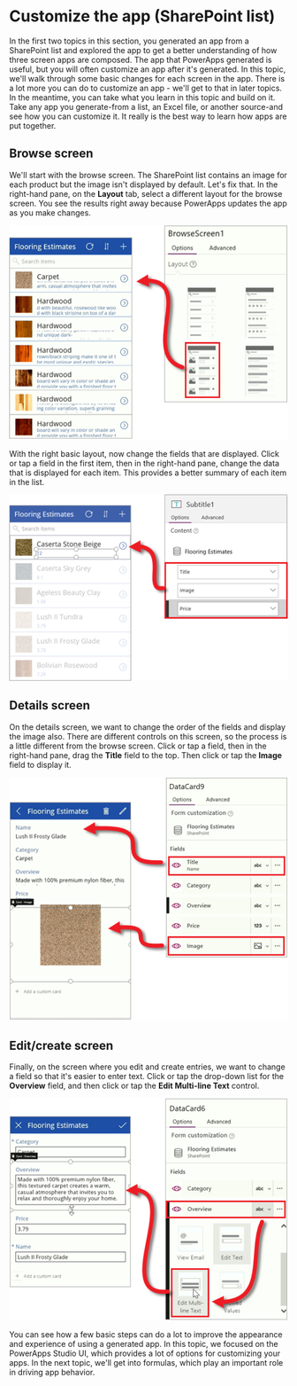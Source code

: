 <properties
   pageTitle="Customize the app (SharePoint list) | Microsoft PowerApps"
   description="Update app screens, controls, and fields"
   services=""
   suite="powerapps"
   documentationCenter="na"
   authors="mgblythe"
   manager="anneta"
   editor=""
   tags=""
   featuredVideoId="KydeusvKndQ"
   courseDuration="5m"/>

<tags
   ms.service="powerapps"
   ms.devlang="na"
   ms.topic="get-started-article"
   ms.tgt_pltfrm="na"
   ms.workload="na"
   ms.date="12/09/2016"
   ms.author="mblythe"/>

# Customize the app (SharePoint list)
In the first two topics in this section, you generated an app from a SharePoint list and explored the app to get a better understanding of how three screen apps are composed. The app that PowerApps generated is useful, but you will often customize an app after it's generated. In this topic, we'll walk through some basic changes for each screen in the app. There is a lot more you can do to customize an app - we'll get to that in later topics. In the meantime, you can take what you learn in this topic and build on it. Take any app you generate-from a list, an Excel file, or another source-and see how you can customize it. It really is the best way to learn how apps are put together.


## Browse screen
We'll start with the browse screen. The SharePoint list contains an image for each product but the image isn't displayed by default. Let's fix that. In the right-hand pane, on the **Layout** tab, select a different layout for the browse screen. You see the results right away because PowerApps updates the app as you make changes.

![Change the browse screen layout](./media/learning-spo-app-customize/generate-change-layout.png)

With the right basic layout, now change the fields that are displayed. Click or tap a field in the first item, then in the right-hand pane, change the data that is displayed for each item. This provides a better summary of each item in the list.

![Change the browse screen fields](./media/learning-spo-app-customize/generate-browse-fields.png)

## Details screen
On the details screen, we want to change the order of the fields and display the image also. There are different controls on this screen, so the process is a little different from the browse screen. Click or tap a field, then in the right-hand pane, drag the **Title** field to the top. Then click or tap the **Image** field to display it.

![Change the detail screen fields](./media/learning-spo-app-customize/generate-detail-fields.png)

## Edit/create screen
Finally, on the screen where you edit and create entries, we want to change a field so that it's easier to enter text. Click or tap the drop-down list for the **Overview** field, and then click or tap the **Edit Multi-line Text** control.

![Change the edit screen fields](./media/learning-spo-app-customize/generate-edit-fields.png)

You can see how a few basic steps can do a lot to improve the appearance and experience of using a generated app. In this topic, we focused on the PowerApps Studio UI, which provides a lot of options for customizing your apps. In the next topic, we'll get into formulas, which play an important role in driving app behavior.  

